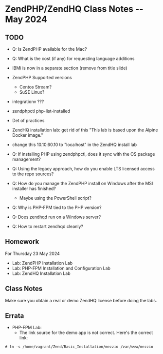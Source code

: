# ZendPHP/ZendHQ Class Notes -- May 2024

## TODO
* Q: Is ZendPHP available for the Mac?

* Q: What is the cost (if any) for requesting language additions

* IBMi is now in a separate section (remove from title slide)

* ZendPHP Supported versions
  * Centos Stream?
  * SuSE Linux?
* integrationv ???

* zendphpctl php-list-installed

* Det of practices

* ZendHQ installation lab: get rid of this "This lab is based upon the Alpine Docker image."

* change this 10.10.60.10 to "localhost" in the ZendHQ install lab

* Q: If installing PHP using zendphpctl, does it sync with the OS package management?

* Q: Using the legacy approach, how do you enable LTS licensed access to the repo sources?

* Q: How do you manage the ZendPHP install on Windows after the MSI installer has finished?
  * Maybe using the PowerShell script?

* Q: Why is PHP-FPM tied to the PHP version?

* Q: Does zendhqd run on a Windows server?

* Q: How to restart zendhqd cleanly?

## Homework
For Thursday 23 May 2024
* Lab: ZendPHP Installation Lab
* Lab: PHP-FPM Installation and Configuration Lab
* Lab: ZendHQ Installation Lab

## Class Notes
Make sure you obtain a real or demo ZendHQ license before doing the labs.

## Errata
* PHP-FPM Lab:
  * The link source for the demo app is not correct. Here's the correct link:
```
# ln -s /home/vagrant/Zend/Basic_Installation/mezzio /var/www/mezzio
```


